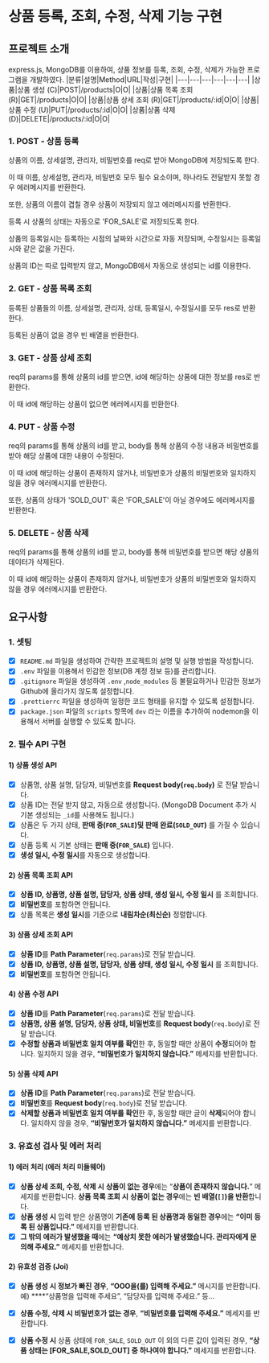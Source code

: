 # 상품 등록, 조회, 수정, 삭제 기능 구현

## 프로젝트 소개
express.js, MongoDB를 이용하여, 상품 정보를 등록, 조회, 수정, 삭제가 가능한 프로그램을 개발하였다.
|분류|설명|Method|URL|작성|구현|
|---|---|---|---|---|---|
|상품|상품 생성 (C)|POST|/products|O|O|
|상품|상품 목록 조회 (R)|GET|/products|O|O|
|상품|상품 상세 조회 (R)|GET|/products/:id|O|O|
|상품|상품 수정 (U)|PUT|/products/:id|O|O|
|상품|상품 삭제 (D)|DELETE|/products/:id|O|O|

### 1. POST - 상품 등록
상품의 이름, 상세설명, 관리자, 비밀번호를 req로 받아 MongoDB에 저장되도록 한다.

이 때 이름, 상세설명, 관리자, 비밀번호 모두 필수 요소이며, 하나라도 전달받지 못할 경우 에러메시지를 반환한다.

또한, 상품의 이름이 겹칠 경우 상품이 저장되지 않고 에러메시지를 반환한다.

등록 시 상품의 상태는 자동으로 'FOR_SALE'로 저장되도록 한다.

상품의 등록일시는 등록하는 시점의 날짜와 시간으로 자동 저장되며, 수정일시는 등록일시와 같은 값을 가진다.

상품의 ID는 따로 입력받지 않고, MongoDB에서 자동으로 생성되는 id를 이용한다.

### 2. GET - 상품 목록 조회
등록된 상품들의 이름, 상세설명, 관리자, 상태, 등록일시, 수정일시를 모두 res로 반환한다.

등록된 상품이 없을 경우 빈 배열을 반환한다.

### 3. GET - 상품 상세 조회
req의 params를 통해 상품의 id를 받으면, id에 해당하는 상품에 대한 정보를 res로 반환한다.

이 때 id에 해당하는 상품이 없으면 에러메시지를 반환한다.

### 4. PUT - 상품 수정
req의 params를 통해 상품의 id를 받고, body를 통해 상품의 수정 내용과 비밀번호를 받아 해당 상품에 대한 내용이 수정된다.

이 때 id에 해당하는 상품이 존재하지 않거나, 비밀번호가 상품의 비밀번호와 일치하지 않을 경우 에러메시지를 반환한다.

또한, 상품의 상태가 'SOLD_OUT' 혹은 'FOR_SALE'이 아닐 경우에도 에러메시지를 반환한다.

### 5. DELETE - 상품 삭제
req의 params를 통해 상품의 id를 받고, body를 통해 비밀번호를 받으면 해당 상품의 데이터가 삭제된다.

이 때 id에 해당하는 상품이 존재하지 않거나, 비밀번호가 상품의 비밀번호와 일치하지 않을 경우 에러메시지를 반환한다.

## 요구사항

### 1. 셋팅
- [x] `README.md` 파일을 생성하여 간략한 프로젝트의 설명 및 실행 방법을 작성합니다.
- [x] `.env` 파일을 이용해서 민감한 정보(DB 계정 정보 등)를 관리합니다.
- [x] `.gitignore` 파일을 생성하여 `.env` ,`node_modules` 등
불필요하거나 민감한 정보가 Github에 올라가지 않도록 설정합니다.
- [x] `.prettierrc` 파일을 생성하여 일정한 코드 형태를 유지할 수 있도록 설정합니다.
- [x] `package.json` 파일의 `scripts` 항목에 `dev` 라는 이름을 추가하여 nodemon을 이용해서 서버를 실행할 수 있도록 합니다.

### 2. 필수 API 구현

#### 1) 상품 생성 API
- [x] 상품명, 상품 설명, 담당자, 비밀번호를 **Request body(`req.body`)** 로 전달 받습니다.
- [x] 상품 ID는 전달 받지 않고, 자동으로 생성합니다. (MongoDB Document 추가 시 기본 생성되는 `_id`를 사용해도 됩니다.)
- [x] 상품은 두 가지 상태, **판매 중(`FOR_SALE`)및 판매 완료(`SOLD_OUT`)** 를 가질 수 있습니다.
- [x] 상품 등록 시 기본 상태는 **판매 중(`FOR_SALE`)** 입니다.
- [x] **생성 일시, 수정 일시**를 자동으로 생성합니다.

#### 2) 상품 목록 조회 API
- [x] **상품 ID, 상품명, 상품 설명, 담당자, 상품 상태, 생성 일시, 수정 일시** 를 조회합니다.
- [x] **비밀번호**를 포함하면 안됩니다.
- [x] 상품 목록은 **생성 일시**를 기준으로 **내림차순(최신순)** 정렬합니다.

#### 3) 상품 상세 조회 API
- [x] **상품 ID**를 **Path Parameter**(`req.params`)로 전달 받습니다.
- [x] **상품 ID, 상품명, 상품 설명, 담당자, 상품 상태, 생성 일시, 수정 일시** 를 조회합니다.
- [x] **비밀번호**를 포함하면 안됩니다.

#### 4) 상품 수정 API
- [x] **상품 ID**를 **Path Parameter**(`req.params`)로 전달 받습니다.
- [x] **상품명, 상품 설명, 담당자, 상품 상태, 비밀번호**를 **Request body**(`req.body`)로 전달 받습니다.
- [x] **수정할 상품과 비밀번호 일치 여부를 확인**한 후, 동일할 때만 상품이 **수정**되어야 합니다. 일치하지 않을 경우, **“비밀번호가 일치하지 않습니다.”** 메세지를 반환합니다.

#### 5) 상품 삭제 API
- [x] **상품 ID**를 **Path Parameter**(`req.params`)로 전달 받습니다.
- [x] **비밀번호**를 **Request body**(`req.body`)로 전달 받습니다.
- [x] **삭제할 상품과 비밀번호 일치 여부를 확인**한 후, 동일할 때만 글이 **삭제**되어야 합니다. 일치하지 않을 경우, **“비밀번호가 일치하지 않습니다.”** 메세지를 반환합니다.

### 3. 유효성 검사 및 에러 처리
#### 1) 에러 처리 (에러 처리 미들웨어)

- [x] **상품 상세 조회, 수정, 삭제 시** **상품이 없는 경우**에는 “**상품이 존재하지 않습니다.**” 메세지를 반환합니다. **상품 목록 조회 시** **상품이 없는 경우**에는 **빈 배열(`[]`)을 반환**합니다.
- [x] **상품 생성 시** 입력 받은 상품명이 **기존에 등록 된 상품명과 동일한 경우**에는 **“이미 등록 된 상품입니다.”** 메세지를 반환합니다.
- [x] **그 밖의 에러가 발생했을 때**에는 **“예상치 못한 에러가 발생했습니다. 관리자에게 문의해 주세요.”** 메세지를 반환합니다.

#### 2) 유효성 검증 (Joi)

- [x] **상품 생성 시 정보가 빠진 경우**, **“OOO을(를) 입력해 주세요.”** 메시지를 반환합니다.
예) ****“상품명을 입력해 주세요”, “담당자를 입력해 주세요.” 등…
- [x] **상품 수정, 삭제 시 비밀번호가 없는 경우**, **“비밀번호를 입력해 주세요.”** 메세지를 반환합니다.
- [x] **상품 수정 시** 상품 상태에 `FOR_SALE`, `SOLD_OUT` 이 외의 다른 값이 입력된 경우, **“상품 상태는 [FOR_SALE,SOLD_OUT] 중 하나여야 합니다.”** 메세지를 반환합니다.

